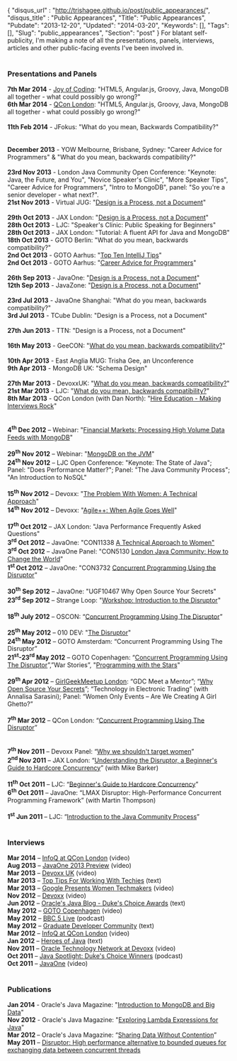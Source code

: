 {
 "disqus_url" : "http://trishagee.github.io/post/public_appearances/",
 "disqus_title" : "Public Appearances",
 "Title": "Public Appearances",
 "Pubdate": "2013-12-20",
 "Updated": "2014-03-20",
 "Keywords": [],
 "Tags": [],
 "Slug": "public_appearances",
 "Section": "post"
}
For blatant self-publicity, I'm making a note of all the presentations, panels, interviews, articles and other public-facing events I've been involved in.<br />
<br />
<h3>
Presentations and Panels</h3>
<div align="LEFT" style="margin-bottom: 0cm;">
<b>7th Mar 2014</b>&nbsp;- <a href="http://mechanitis.blogspot.com.es/2014/03/the-joy-of-coding.html">Joy of Coding</a>: "HTML5, Angular.js, Groovy, Java, MongoDB all together - what could possibly go wrong?"<br />
<b>6th Mar 2014</b>&nbsp;- <a href="http://mechanitis.blogspot.co.uk/2014/03/qcon-london-2014.html">QCon London</a>: "HTML5, Angular.js, Groovy, Java, MongoDB all together - what could possibly go wrong?"<br />
<br />
<b>11th Feb 2014</b>&nbsp;- JFokus: "What do you mean, Backwards Compatibility?"<br />
<br />
<br />
<b>December 2013</b>&nbsp;- YOW Melbourne, Brisbane, Sydney: "Career Advice for Programmers" &amp; "What do you mean, backwards compatibility?"<br />
<b><br /></b>
<b>23rd Nov 2013</b>&nbsp;- London Java Community Open Conference: "Keynote: Java, the Future, and You", "Novice Speaker's Clinic", "More Speaker Tips", "Career Advice for Programmers", "Intro to MongoDB", panel: "So you're a senior developer - what next?".<br />
<b>21st Nov 2013</b> - Virtual JUG: "<a href="http://mechanitis.blogspot.co.uk/2013/11/first-presentation-at-virtual-jug.html">Design is a Process, not a Document</a>"<br />
<b><br /></b>
<b>29th Oct 2013</b>&nbsp;- JAX London: "<a href="http://jaxenter.com/trisha-gee-design-is-a-process-not-an-artefact-49100.html">Design is a Process, not a Document</a>"<br />
<b>28th Oct 2013</b>&nbsp;- LJC: "Speaker's Clinic: Public Speaking for Beginners"<br />
<b>28th Oct 2013</b>&nbsp;- JAX London: "Tutorial: A fluent API for Java and MongoDB"<br />
<b>18th Oct 2013</b>&nbsp;- GOTO Berlin: "What do you mean, backwards compatibility?"<br />
<b>2nd Oct 2013</b>&nbsp;- GOTO Aarhus: "<a href="http://gotocon.com/video#55">Top Ten IntelliJ Tips</a>"<br />
<b>2nd Oct 2013</b>&nbsp;- GOTO Aarhus: "<a href="http://gotocon.com/video#36">Career Advice for Programmers</a>"<br />
<b><br /></b>
<b>26th Sep 2013</b> - JavaOne: "<a href="http://mechanitis.blogspot.co.uk/2013/11/javaone-2013.html">Design is a Process, not a Document</a>"<br />
<b>12th Sep 2013</b>&nbsp;- JavaZone: "<a href="http://vimeo.com/74553077">Design is a Process, not a Document</a>"<br />
<br />
<b>23rd Jul 2013</b>&nbsp;- JavaOne Shanghai: "What do you mean, backwards compatibility?"<br />
<b>3rd Jul 2013</b>&nbsp;- TCube Dublin: "Design is a Process, not a Document"<br />
<b><br /></b>
<b>27th Jun 2013</b>&nbsp;- TTN: "Design is a Process, not a Document"<br />
<b><br /></b>
<b>16th May 2013</b>&nbsp;- GeeCON: "<a href="http://vimeo.com/72982916">What do you mean, backwards compatibility?</a>"<br />
<b><br /></b>
<b>10th Apr 2013</b>&nbsp;- East Anglia MUG: Trisha Gee, an Unconference<br />
<b>9th Apr 2013</b>&nbsp;- MongoDB UK: "Schema Design"<br />
<b><br /></b>
<b>27th Mar 2013</b>&nbsp;- DevoxxUK: "<a href="http://www.parleys.com/play/51c325c3e4b0d38b54f4624f/chapter1/about">What do you mean, backwards compatibility?</a>"<br />
<b>21st Mar 2013</b> - LJC: "<a href="http://skillsmatter.com/podcast/java-jee/london-java-community-march">What do you mean, backwards compatibility?</a>"<br />
<b>8th Mar 2013</b>&nbsp;- QCon London (with Dan North): "<a href="http://mechanitis.blogspot.com.es/2013/08/life-on-both-sides-of-interview-table.html">Hire Education - Making Interviews Rock</a>"<br />
<br />
<br />
<b>4</b><sup><b>th</b></sup><b>&nbsp;</b><b>Dec 2012</b>&nbsp;– Webinar: "<a href="http://mechanitis.blogspot.co.uk/2012/12/webinar-processing-high-volume-data.html">Financial Markets:&nbsp;Processing High Volume Data Feeds with MongoDB</a>"<br />
<div>
<br /></div>
<b>29</b><sup><b>th</b></sup><b>&nbsp;</b><b>Nov 2012</b>&nbsp;– Webinar: "<a href="http://mechanitis.blogspot.co.uk/2012/11/my-first-official-mongodb-appearance.html">MongoDB on the JVM</a>"<br />
<b>24</b><sup><b>th</b></sup><b>&nbsp;</b><b>Nov 2012</b>&nbsp;–&nbsp;LJC Open Conference: "Keynote: The State of Java"; Panel: "Does Performance Matter?"; Panel: "The Java Community Process"; "An Introduction to NoSQL"<br />
<br />
<b>15</b><sup><b>th</b></sup><b>&nbsp;</b><b>Nov 2012</b>&nbsp;–&nbsp;Devoxx: "<a href="http://mechanitis.blogspot.co.uk/2012/12/devoxx-problem-with-women-technical.html">The Problem With Women: A Technical Approach</a>"<br />
<b>14</b><sup><b>th</b></sup><b>&nbsp;</b><b>Nov 2012</b>&nbsp;–&nbsp;Devoxx: "<a href="http://mechanitis.blogspot.co.uk/2012/12/agile-when-agile-goes-well.html">Agile++: When Agile Goes Well</a>"<br />
<div>
<br /></div>
<b>17</b><sup><b>th</b></sup><b>&nbsp;</b><b>Oct 2012</b>&nbsp;– JAX London: "Java Performance Frequently Asked Questions"<br />
<b>3</b><sup><b>rd</b></sup><b>&nbsp;</b><b>Oct 2012</b>&nbsp;–&nbsp;JavaOne: "CON11338 <a href="http://mechanitis.blogspot.co.uk/2012/10/javaone-problem-with-women-technical.html">A Technical Approach to Women"</a><br />
<b>3</b><sup><b>rd</b></sup><b>&nbsp;</b><b>Oct 2012</b>&nbsp;–&nbsp;JavaOne Panel: "CON5130&nbsp;<a href="https://oracleus.activeevents.com/connect/sessionDetail.ww?SESSION_ID=5130&amp;tclass=popup#.UIZb-TfrjPE.blogger">London Java Community: How to Change the World</a>"<br />
<b>1</b><sup><b>st&nbsp;</b></sup><b>Oct 2012</b>&nbsp;–&nbsp;JavaOne: "CON3732 <a href="https://oracleus.activeevents.com/connect/sessionDetail.ww?SESSION_ID=3732&amp;tclass=popup#.UIZaP5FFnjg.blogger">Concurrent Programming Using the Disruptor</a>"<br />
<br />
<b>30</b><sup><b>th</b></sup><b>&nbsp;</b><b>Sep 2012</b>&nbsp;–&nbsp;JavaOne: "UGF10467 Why Open Source Your Secrets"<br />
<b>23</b><sup><b>rd</b></sup><b>&nbsp;</b><b>Sep 2012</b>&nbsp;–&nbsp;Strange Loop: "<a href="http://mechanitis.blogspot.co.uk/2012/09/strangeloop-disruptor-workshop-materials.html">Workshop: Introduction to the Disruptor</a>"<br />
<br />
<b>18</b><sup><b>th</b></sup><b>&nbsp;July 2012</b>&nbsp;–&nbsp;OSCON:&nbsp;“<a href="http://www.oscon.com/oscon2012/public/schedule/proceedings">Concurrent Programming Using The Disruptor</a>”<br />
<br /></div>
<div align="LEFT" style="margin-bottom: 0cm;">
<b>25</b><sup><b>th</b></sup><b>&nbsp;</b><b>May 2012</b>&nbsp;–&nbsp;010 DEV: "<a href="http://010dev.nl/post/social-tech-event-the-disruptor-and-the-perfect-programmer">The Disruptor</a>"<br />
<b>24</b><sup><b>th</b></sup><b>
May 2012</b> – GOTO Amsterdam:
“Concurrent Programming Using The Disruptor”</div>
<div align="LEFT" style="margin-bottom: 0cm;">
<b>21</b><sup><b>st</b></sup><b>-23</b><sup><b>rd</b></sup><b>
May 2012</b> – GOTO Copenhagen:
“<a href="http://www.infoq.com/presentations/Disruptor#.UIZa3tb3Bms.blogger">Concurrent Programming Using The Disruptor</a>”,”War Stories”, "<a href="http://www.version2.dk/blog/goto-programming-stars-45578">Programming with the Stars</a>"<br />
<br /></div>
<div align="LEFT" style="margin-bottom: 0cm;">
<b>29</b><sup><b>th </b></sup><b>Apr
2012</b> – <a href="http://www.geekgirlmeetup.co.uk/2012/03/29th-of-april-geekgirlmeetup-is-held-in-london-theme-code-is-queen/">GirlGeekMeetup London</a>: “GDC
Meet a Mentor”; “<a href="http://mechanitis.blogspot.co.uk/2012/05/why-open-source-your-secrets.html">Why Open Source Your Secrets</a>”; “Technology
in&nbsp;Electronic
Trading” (with Annalisa Sarasini); Panel:&nbsp;“Women Only Events – Are We
Creating A Girl Ghetto?”<br />
<br /></div>
<div align="LEFT" style="margin-bottom: 0cm;">
<b>7</b><sup><b>th</b></sup><b>
Mar 2012</b> – QCon London:
“<a href="http://mechanitis.blogspot.co.uk/2012/06/qcon-london-disruptor-presentation.html">Concurrent Programming Using The Disruptor</a>”<br />
<br />
<br /></div>
<div align="LEFT" style="margin-bottom: 0cm;">
<b>7</b><sup><b>th</b></sup><b>
Nov 2011</b> – Devoxx Panel: “<a href="http://www.blogger.com/"><span id="goog_1144118152"></span>Why
we shouldn't target women<span id="goog_1144118153"></span></a>”</div>
<div align="LEFT" style="margin-bottom: 0cm;">
<b>2</b><sup><b>nd </b></sup><b>Nov
2011</b> – JAX London:
“<a href="http://mechanitis.blogspot.co.uk/2011/12/video-of-our-jax-london-session.html">Understanding the Disruptor, a Beginner's Guide to Hardcore Concurrency</a>” (with Mike Barker)<b></b><br />
<br /></div>
<div align="LEFT" style="margin-bottom: 0cm;">
<b>11</b><sup><b>th</b></sup><b>
Oct 2011</b> – LJC: “<a href="http://mechanitis.blogspot.co.uk/2011/10/mike-and-i-debut-our-new-disruptor.html">Beginner's Guide to Hardcore Concurrency</a>”</div>
<div align="LEFT" style="margin-bottom: 0cm;">
<b>6</b><sup><b>th</b></sup><b>
Oct 2011</b> – JavaOne: “LMAX
Disruptor: High-Performance Concurrent Programming Framework” (with Martin Thompson)<br />
<br /></div>
<div align="LEFT" style="margin-bottom: 0cm;">
<b>1</b><sup><b>st</b></sup><b>
Jun 2011</b> – LJC: “<a href="http://mechanitis.blogspot.co.uk/2011/09/first-public-appearance-caught-on-video.html">Introduction to the Java Community Process</a>”<br />
<br />
<h3>
Interviews</h3>
<div align="LEFT" style="margin-bottom: 0cm;">
<div align="LEFT" style="margin-bottom: 0cm;">
<div align="LEFT" style="margin-bottom: 0cm;">
<span class="Apple-style-span"><b>Mar 2014</b>&nbsp;–&nbsp;<a href="http://www.infoq.com/interviews/trisha-gee-mongdo-java8">InfoQ at QCon London</a> (video)</span><br />
<span class="Apple-style-span"><b>Aug 2013</b>&nbsp;–&nbsp;<a href="http://mechanitis.blogspot.com.es/2013/08/interviewed-by-stephen-chin-about.html">JavaOne 2013 Preview</a> (video)</span><br />
<span class="Apple-style-span"><b>Mar 2013</b>&nbsp;–&nbsp;<a href="http://parleys.com/play/516becfbe4b07b9cc6de32c3/chapter0/about">Devoxx UK</a> (video)</span><br />
<span class="Apple-style-span"><b>Mar 2013</b>&nbsp;–&nbsp;<a href="http://shoreditchworks.com/women-tech-city-advice-solutions-sexism">Top Tips For Working With Techies</a> (text)</span><br />
<span class="Apple-style-span"><b>Mar 2013</b>&nbsp;</span>– <a href="http://mechanitis.blogspot.co.uk/2013/03/gdl-presents-women-techmakers-with.html">Google Presents Women Techmakers</a> (video)<br />
<span class="Apple-style-span"><b>Nov 2012</b><span class="Apple-style-span">&nbsp;</span>–<span class="Apple-style-span">&nbsp;</span><a href="http://mechanitis.blogspot.co.uk/2013/01/interviewed-at-devoxx.html">Devoxx</a> (video)</span><br />
<span class="Apple-style-span"><b>Jun 2012</b>&nbsp;</span>–<span class="Apple-style-span">&nbsp;<a href="https://blogs.oracle.com/java/entry/why_nominate_someone_for_a">Oracle's Java Blog - Duke's Choice Awards</a> (text)</span><br />
<b>May 2012</b>&nbsp;–&nbsp;<a href="http://mechanitis.blogspot.co.uk/2012/08/interviewed-at-goto-copenhagen.html">GOTO Copenhagen</a> (video)<br />
<b>May 2012</b>&nbsp;–&nbsp;<a href="http://mechanitis.blogspot.co.uk/2012/05/featured-on-bbc-podcast.html">BBC 5 Live</a>&nbsp;(podcast)</div>
</div>
<b>May 2012</b>&nbsp;–&nbsp;<a href="http://careers.grad-dc.co.uk/2012/05/18/107/">Graduate Developer Community</a>&nbsp;(text)<br />
<b>Mar 2012</b>&nbsp;–&nbsp;<a href="http://mechanitis.blogspot.co.uk/2012/05/interviewed-for-infoq-at-qcon-london.html">InfoQ at QCon London</a>&nbsp;(video)<br />
<b>Jan 2012</b>&nbsp;–&nbsp;<a href="http://blog.eisele.net/2012/01/heroes-of-java-trisha-gee.html">Heroes of Java</a>&nbsp;(text)<br />
<b>Nov 2011</b>&nbsp;–&nbsp;<a href="http://mechanitis.blogspot.co.uk/2011/12/interview-by-oracle-technology-network.html">Oracle Technology Network at Devoxx</a>&nbsp;(video)<br />
<span class="Apple-style-span"><b>Oct 2011</b>&nbsp;</span>–<span class="Apple-style-span">&nbsp;<a href="https://blogs.oracle.com/javaspotlight/entry/java_spotlight_episode_51_live">Java Spotlight: Duke's Choice Winners</a> (podcast)</span><br />
<b>Oct 2011</b>&nbsp;–&nbsp;<a href="http://mechanitis.blogspot.co.uk/2011/11/more-videos-from-java-one-2011.html">JavaOne</a> (video)<br />
<br />
<div align="LEFT" style="margin-bottom: 0cm;">
<h3>
Publications</h3>
</div>
</div>
<b>Jan 2014</b>&nbsp;- Oracle's Java Magazine: "<a href="http://mechanitis.blogspot.co.uk/2014/01/introduction-to-mongodb-and-big-data.html">Introduction to MongoDB and Big Data</a>"<br />
<b>Nov 2012</b>&nbsp;- Oracle's Java Magazine: "<a href="http://www.oraclejavamagazine-digital.com/javamagazine/20121112/?pg=35&amp;pm=1&amp;u1=friend">Exploring Lambda Expressions for Java</a>"<br />
<b>Mar 2012&nbsp;</b>– Oracle's Java Magazine: “<a href="http://mechanitis.blogspot.co.uk/2012/03/java-magazine-intro-to-disruptor-part.html">Sharing Data Without Contention</a>”<br />
<div align="LEFT" style="margin-bottom: 0cm;">
<div>
<b>May 2011</b>&nbsp;–&nbsp;<a href="http://disruptor.googlecode.com/files/Disruptor-1.0.pdf">Disruptor: High performance alternative to bounded queues for exchanging data between concurrent threads</a></div>
</div>
<div align="LEFT" style="margin-bottom: 0cm;">
</div>
</div>
<h1 class="western">
</h1>
